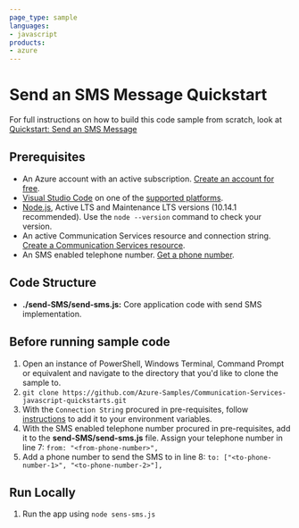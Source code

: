 ```yaml
---
page_type: sample
languages:
- javascript
products:
- azure
---
```



# Send an SMS Message Quickstart

For full instructions on how to build this code sample from scratch, look at [Quickstart: Send an SMS Message](https://docs.microsoft.com/azure/communication-services/quickstarts/telephony-sms/send)

## Prerequisites

- An Azure account with an active subscription. [Create an account for free](https://azure.microsoft.com/free/?WT.mc_id=A261C142F). 
- [Visual Studio Code](https://code.visualstudio.com/) on one of the [supported platforms](https://code.visualstudio.com/docs/supporting/requirements#_platforms).
- [Node.js](https://nodejs.org/), Active LTS and Maintenance LTS versions (10.14.1 recommended). Use the `node --version` command to check your version. 
- An active Communication Services resource and connection string. [Create a Communication Services resource](https://docs.microsoft.com/azure/communication-services/quickstarts/create-communication-resource).
- An SMS enabled telephone number. [Get a phone number](https://docs.microsoft.com/azure/communication-services/quickstarts/telephony-sms/get-phone-number).

## Code Structure

- **./send-SMS/send-sms.js:** Core application code with send SMS implementation.

## Before running sample code

1. Open an instance of PowerShell, Windows Terminal, Command Prompt or equivalent and navigate to the directory that you'd like to clone the sample to.
2. `git clone https://github.com/Azure-Samples/Communication-Services-javascript-quickstarts.git`
3. With the `Connection String` procured in pre-requisites, follow [instructions](https://docs.microsoft.com/en-us/azure/communication-services/quickstarts/create-communication-resource?tabs=windows&pivots=platform-azp#store-your-connection-string) to add it to your environment variables.
4. With the SMS enabled telephone number procured in pre-requisites, add it to the **send-SMS/send-sms.js** file. Assign your telephone number in line 7:
   ```from: "<from-phone-number>",```
5. Add a phone number to send the SMS to in line 8:
   ```to: ["<to-phone-number-1>", "<to-phone-number-2>"],```

## Run Locally

1. Run the app using ```node sens-sms.js```
